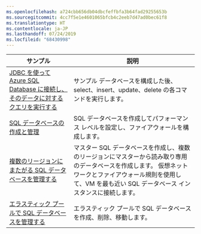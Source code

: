 ```yaml
---
ms.openlocfilehash: a724cbb656db04dbcfeffbfa3b64fad29255653b
ms.sourcegitcommit: 4cc7f5e1e4601065bfcb4c2eeb7d47ad0bec61f8
ms.translationtype: HT
ms.contentlocale: ja-JP
ms.lasthandoff: 07/24/2019
ms.locfileid: "68430998"
---
```

|サンプル   |説明  |
|---------|---------|
| [JDBC を使って Azure SQL Database に接続し、そのデータに対するクエリを実行する][4] | サンプル データベースを構成した後、select、insert、update、delete の各コマンドを実行します。 |
| [SQL データベースの作成と管理][1] | SQL データベースを作成してパフォーマンス レベルを設定し、ファイアウォールを構成します。|
| [複数のリージョンにまたがる SQL データベースを管理する][2] | マスター SQL データベースを作成し、複数のリージョンにマスターから読み取り専用のデータベースを作成します。 仮想ネットワークとファイアウォール規則を使用して、VM を最も近い SQL データベース インスタンスに接続します。 | 
| [エラスティック プールで SQL データベースを管理する][3] | エラスティック プールで SQL データベースを作成、削除、移動します。 | 

[1]: https://azure.microsoft.com/resources/samples/sql-database-java-manage-db/
[2]: https://azure.microsoft.com/resources/samples/sql-database-java-manage-sql-databases-across-regions/
[3]: ../java-sdk-manage-sql-elastic-pools.md
[4]: https://docs.microsoft.com/azure/sql-database/sql-database-connect-query-java